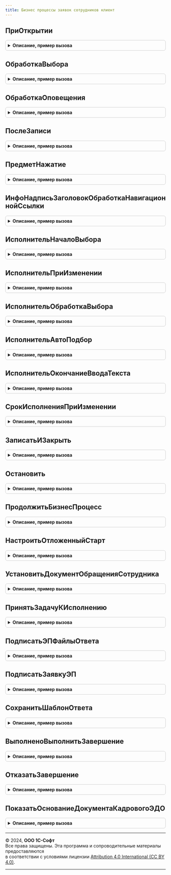 ```yaml
---
title: Бизнес процессы заявок сотрудников клиент
---
```



## ПриОткрытии
<details style="margin: 1em 0; padding: 0.5em; border: 1px solid #ccc; border-radius: 6px;">

<summary style="font-weight: bold; cursor: pointer;">Описание, пример вызова</summary>

```bsl

Процедура ПриОткрытии(Форма, Отказ) Экспорт
```

Пример вызова
```bsl
БизнесПроцессыЗаявокСотрудниковКлиент.ПриОткрытии(Форма, Отказ) 
```
</details>

## ОбработкаВыбора
<details style="margin: 1em 0; padding: 0.5em; border: 1px solid #ccc; border-radius: 6px;">

<summary style="font-weight: bold; cursor: pointer;">Описание, пример вызова</summary>

```bsl

Процедура ОбработкаВыбора(Форма, ВыбранноеЗначение, ИсточникВыбора, КонтекстВыбора) Экспорт
```

Пример вызова
```bsl
БизнесПроцессыЗаявокСотрудниковКлиент.ОбработкаВыбора(Форма, ВыбранноеЗначение, ИсточникВыбора, КонтекстВыбора) 
```
</details>

## ОбработкаОповещения
<details style="margin: 1em 0; padding: 0.5em; border: 1px solid #ccc; border-radius: 6px;">

<summary style="font-weight: bold; cursor: pointer;">Описание, пример вызова</summary>

```bsl

Процедура ОбработкаОповещения(Форма, ИмяСобытия, Параметр, Источник) Экспорт
```

Пример вызова
```bsl
БизнесПроцессыЗаявокСотрудниковКлиент.ОбработкаОповещения(Форма, ИмяСобытия, Параметр, Источник) 
```
</details>

## ПослеЗаписи
<details style="margin: 1em 0; padding: 0.5em; border: 1px solid #ccc; border-radius: 6px;">

<summary style="font-weight: bold; cursor: pointer;">Описание, пример вызова</summary>

```bsl

Процедура ПослеЗаписи(Форма, ПараметрыЗаписи) Экспорт
```

Пример вызова
```bsl
БизнесПроцессыЗаявокСотрудниковКлиент.ПослеЗаписи(Форма, ПараметрыЗаписи) 
```
</details>

## ПредметНажатие
<details style="margin: 1em 0; padding: 0.5em; border: 1px solid #ccc; border-radius: 6px;">

<summary style="font-weight: bold; cursor: pointer;">Описание, пример вызова</summary>

```bsl

Процедура ПредметНажатие(Форма, СтандартнаяОбработка) Экспорт
```

Пример вызова
```bsl
БизнесПроцессыЗаявокСотрудниковКлиент.ПредметНажатие(Форма, СтандартнаяОбработка) 
```
</details>

## ИнфоНадписьЗаголовокОбработкаНавигационнойСсылки
<details style="margin: 1em 0; padding: 0.5em; border: 1px solid #ccc; border-radius: 6px;">

<summary style="font-weight: bold; cursor: pointer;">Описание, пример вызова</summary>

```bsl

Процедура ИнфоНадписьЗаголовокОбработкаНавигационнойСсылки(Форма, СтандартнаяОбработка) Экспорт
```

Пример вызова
```bsl
БизнесПроцессыЗаявокСотрудниковКлиент.ИнфоНадписьЗаголовокОбработкаНавигационнойСсылки(Форма, СтандартнаяОбработка) 
```
</details>

## ИсполнительНачалоВыбора
<details style="margin: 1em 0; padding: 0.5em; border: 1px solid #ccc; border-radius: 6px;">

<summary style="font-weight: bold; cursor: pointer;">Описание, пример вызова</summary>

```bsl

Процедура ИсполнительНачалоВыбора(Форма, Элемент, СтандартнаяОбработка) Экспорт
```

Пример вызова
```bsl
БизнесПроцессыЗаявокСотрудниковКлиент.ИсполнительНачалоВыбора(Форма, Элемент, СтандартнаяОбработка) 
```
</details>

## ИсполнительПриИзменении
<details style="margin: 1em 0; padding: 0.5em; border: 1px solid #ccc; border-radius: 6px;">

<summary style="font-weight: bold; cursor: pointer;">Описание, пример вызова</summary>

```bsl

Процедура ИсполнительПриИзменении(Форма, ОткрытаФормаВыбораИсполнителя, КонтекстВыбора, ИспользуетсяСОбъектамиАдресации) Экспорт
```

Пример вызова
```bsl
БизнесПроцессыЗаявокСотрудниковКлиент.ИсполнительПриИзменении(Форма, ОткрытаФормаВыбораИсполнителя, КонтекстВыбора, ИспользуетсяСОбъектамиАдресации) 
```
</details>

## ИсполнительОбработкаВыбора
<details style="margin: 1em 0; padding: 0.5em; border: 1px solid #ccc; border-radius: 6px;">

<summary style="font-weight: bold; cursor: pointer;">Описание, пример вызова</summary>

```bsl

Процедура ИсполнительОбработкаВыбора(Форма, Элемент, ВыбранноеЗначение, СтандартнаяОбработка, ОткрытаФормаВыбораИсполнителя) Экспорт
```

Пример вызова
```bsl
БизнесПроцессыЗаявокСотрудниковКлиент.ИсполнительОбработкаВыбора(Форма, Элемент, ВыбранноеЗначение, СтандартнаяОбработка, ОткрытаФормаВыбораИсполнителя) 
```
</details>

## ИсполнительАвтоПодбор
<details style="margin: 1em 0; padding: 0.5em; border: 1px solid #ccc; border-radius: 6px;">

<summary style="font-weight: bold; cursor: pointer;">Описание, пример вызова</summary>

```bsl

Процедура ИсполнительАвтоПодбор(Текст, ДанныеВыбора, СтандартнаяОбработка) Экспорт
```

Пример вызова
```bsl
БизнесПроцессыЗаявокСотрудниковКлиент.ИсполнительАвтоПодбор(Текст, ДанныеВыбора, СтандартнаяОбработка) 
```
</details>

## ИсполнительОкончаниеВводаТекста
<details style="margin: 1em 0; padding: 0.5em; border: 1px solid #ccc; border-radius: 6px;">

<summary style="font-weight: bold; cursor: pointer;">Описание, пример вызова</summary>

```bsl

Процедура ИсполнительОкончаниеВводаТекста(Элемент, Текст, ДанныеВыбора, СтандартнаяОбработка) Экспорт
```

Пример вызова
```bsl
БизнесПроцессыЗаявокСотрудниковКлиент.ИсполнительОкончаниеВводаТекста(Элемент, Текст, ДанныеВыбора, СтандартнаяОбработка) 
```
</details>

## СрокИсполненияПриИзменении
<details style="margin: 1em 0; padding: 0.5em; border: 1px solid #ccc; border-radius: 6px;">

<summary style="font-weight: bold; cursor: pointer;">Описание, пример вызова</summary>

```bsl

Процедура СрокИсполненияПриИзменении(Форма, Элемент) Экспорт
```

Пример вызова
```bsl
БизнесПроцессыЗаявокСотрудниковКлиент.СрокИсполненияПриИзменении(Форма, Элемент) 
```
</details>

## ЗаписатьИЗакрыть
<details style="margin: 1em 0; padding: 0.5em; border: 1px solid #ccc; border-radius: 6px;">

<summary style="font-weight: bold; cursor: pointer;">Описание, пример вызова</summary>

```bsl

Процедура ЗаписатьИЗакрыть(Форма) Экспорт
```

Пример вызова
```bsl
БизнесПроцессыЗаявокСотрудниковКлиент.ЗаписатьИЗакрыть(Форма) 
```
</details>

## Остановить
<details style="margin: 1em 0; padding: 0.5em; border: 1px solid #ccc; border-radius: 6px;">

<summary style="font-weight: bold; cursor: pointer;">Описание, пример вызова</summary>

```bsl

Процедура Остановить(Форма) Экспорт
```

Пример вызова
```bsl
БизнесПроцессыЗаявокСотрудниковКлиент.Остановить(Форма) 
```
</details>

## ПродолжитьБизнесПроцесс
<details style="margin: 1em 0; padding: 0.5em; border: 1px solid #ccc; border-radius: 6px;">

<summary style="font-weight: bold; cursor: pointer;">Описание, пример вызова</summary>

```bsl

Процедура ПродолжитьБизнесПроцесс(Форма) Экспорт
```

Пример вызова
```bsl
БизнесПроцессыЗаявокСотрудниковКлиент.ПродолжитьБизнесПроцесс(Форма) 
```
</details>

## НастроитьОтложенныйСтарт
<details style="margin: 1em 0; padding: 0.5em; border: 1px solid #ccc; border-radius: 6px;">

<summary style="font-weight: bold; cursor: pointer;">Описание, пример вызова</summary>

```bsl

Процедура НастроитьОтложенныйСтарт(Форма) Экспорт
```

Пример вызова
```bsl
БизнесПроцессыЗаявокСотрудниковКлиент.НастроитьОтложенныйСтарт(Форма) 
```
</details>

## УстановитьДокументОбращенияСотрудника
<details style="margin: 1em 0; padding: 0.5em; border: 1px solid #ccc; border-radius: 6px;">

<summary style="font-weight: bold; cursor: pointer;">Описание, пример вызова</summary>

```bsl

Процедура УстановитьДокументОбращенияСотрудника(УправляемаяФорма) Экспорт
```

Пример вызова
```bsl
БизнесПроцессыЗаявокСотрудниковКлиент.УстановитьДокументОбращенияСотрудника(УправляемаяФорма) 
```
</details>

## ПринятьЗадачуКИсполнению
<details style="margin: 1em 0; padding: 0.5em; border: 1px solid #ccc; border-radius: 6px;">

<summary style="font-weight: bold; cursor: pointer;">Описание, пример вызова</summary>

```bsl

Процедура ПринятьЗадачуКИсполнению(Форма, ТекущийПользователь) Экспорт
```

Пример вызова
```bsl
БизнесПроцессыЗаявокСотрудниковКлиент.ПринятьЗадачуКИсполнению(Форма, ТекущийПользователь) 
```
</details>

## ПодписатьЭПФайлыОтвета
<details style="margin: 1em 0; padding: 0.5em; border: 1px solid #ccc; border-radius: 6px;">

<summary style="font-weight: bold; cursor: pointer;">Описание, пример вызова</summary>

```bsl

Процедура ПодписатьЭПФайлыОтвета(Форма, ОписаниеОповещения, МассивФайлов, ЭтоФайлПечатнойФормы = Ложь) Экспорт
```

Пример вызова
```bsl
БизнесПроцессыЗаявокСотрудниковКлиент.ПодписатьЭПФайлыОтвета(Форма, ОписаниеОповещения, МассивФайлов, ЭтоФайлПечатнойФормы);
```
</details>

## ПодписатьЗаявкуЭП
<details style="margin: 1em 0; padding: 0.5em; border: 1px solid #ccc; border-radius: 6px;">

<summary style="font-weight: bold; cursor: pointer;">Описание, пример вызова</summary>

```bsl

Процедура ПодписатьЗаявкуЭП(Форма, ИмяПроцедуры) Экспорт
```

Пример вызова
```bsl
БизнесПроцессыЗаявокСотрудниковКлиент.ПодписатьЗаявкуЭП(Форма, ИмяПроцедуры) 
```
</details>

## СохранитьШаблонОтвета
<details style="margin: 1em 0; padding: 0.5em; border: 1px solid #ccc; border-radius: 6px;">

<summary style="font-weight: bold; cursor: pointer;">Описание, пример вызова</summary>

```bsl

Процедура СохранитьШаблонОтвета(Форма) Экспорт
```

Пример вызова
```bsl
БизнесПроцессыЗаявокСотрудниковКлиент.СохранитьШаблонОтвета(Форма) 
```
</details>

## ВыполненоВыполнитьЗавершение
<details style="margin: 1em 0; padding: 0.5em; border: 1px solid #ccc; border-radius: 6px;">

<summary style="font-weight: bold; cursor: pointer;">Описание, пример вызова</summary>

```bsl

Процедура ВыполненоВыполнитьЗавершение(Форма, Результат, ДополнительныеПараметры) Экспорт
```

Пример вызова
```bsl
БизнесПроцессыЗаявокСотрудниковКлиент.ВыполненоВыполнитьЗавершение(Форма, Результат, ДополнительныеПараметры) 
```
</details>

## ОтказатьЗавершение
<details style="margin: 1em 0; padding: 0.5em; border: 1px solid #ccc; border-radius: 6px;">

<summary style="font-weight: bold; cursor: pointer;">Описание, пример вызова</summary>

```bsl

Процедура ОтказатьЗавершение(Форма, Результат, ДополнительныеПараметры) Экспорт
```

Пример вызова
```bsl
БизнесПроцессыЗаявокСотрудниковКлиент.ОтказатьЗавершение(Форма, Результат, ДополнительныеПараметры) 
```
</details>

## ПоказатьОснованиеДокументаКадровогоЭДО
<details style="margin: 1em 0; padding: 0.5em; border: 1px solid #ccc; border-radius: 6px;">

<summary style="font-weight: bold; cursor: pointer;">Описание, пример вызова</summary>

```bsl

Процедура ПоказатьОснованиеДокументаКадровогоЭДО(ОснованиеДокумента, СтандартнаяОбработка) Экспорт
```

Пример вызова
```bsl
БизнесПроцессыЗаявокСотрудниковКлиент.ПоказатьОснованиеДокументаКадровогоЭДО(ОснованиеДокумента, СтандартнаяОбработка) 
```
</details>

---

© 2024, **ООО 1С-Софт**  
Все права защищены. Эта программа и сопроводительные материалы предоставляются  
в соответствии с условиями лицензии [Attribution 4.0 International (CC BY 4.0)](https://creativecommons.org/licenses/by/4.0/legalcode).

---

